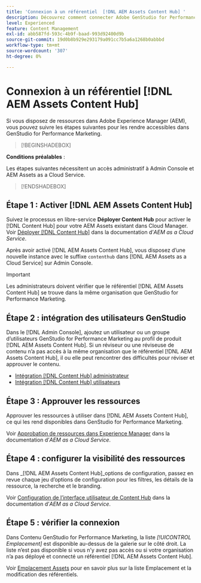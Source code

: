 ```yaml
---
title: 'Connexion à un référentiel  [!DNL AEM Assets Content Hub] '
description: Découvrez comment connecter Adobe GenStudio for Performance Marketing à un référentiel Adobe Experience Manager (AEM) [!DNL Content Hub]  et exploiter le contenu approuvé existant.
level: Experienced
feature: Content Management
exl-id: abb587fd-593c-4b9f-baad-993d92400d9b
source-git-commit: 19d0b8b929e293179a091cc7b5a6a1268b0abbbd
workflow-type: tm+mt
source-wordcount: '307'
ht-degree: 0%

---
```


# Connexion à un référentiel [!DNL AEM Assets Content Hub]

Si vous disposez de ressources dans Adobe Experience Manager (AEM), vous pouvez suivre les étapes suivantes pour les rendre accessibles dans GenStudio for Performance Marketing.

>[!BEGINSHADEBOX]

**Conditions préalables** :

Les étapes suivantes nécessitent un accès administratif à Admin Console et AEM Assets as a Cloud Service.

>[!ENDSHADEBOX]

## Étape 1 : Activer [!DNL AEM Assets Content Hub]

Suivez le processus en libre-service **Déployer Content Hub** pour activer le [!DNL Content Hub] pour votre AEM Assets existant dans Cloud Manager. Voir [Déployer [!DNL Content Hub]](https://experienceleague.adobe.com/fr/docs/experience-manager-cloud-service/content/assets/content-hub/deploy-content-hub) dans la documentation d’_AEM as a Cloud Service_.

Après avoir activé [!DNL AEM Assets Content Hub], vous disposez d’une nouvelle instance avec le suffixe `contenthub` dans [!DNL AEM Assets as a Cloud Service] sur Admin Console.

>[!IMPORTANT]
>
>Les administrateurs doivent vérifier que le référentiel [!DNL AEM Assets Content Hub] se trouve dans la même organisation que GenStudio for Performance Marketing.

## Étape 2 : intégration des utilisateurs GenStudio

Dans le [!DNL Admin Console], ajoutez un utilisateur ou un groupe d’utilisateurs GenStudio for Performance Marketing au profil de produit [!DNL AEM Assets Content Hub]. Si un réviseur ou une réviseuse de contenu n’a pas accès à la même organisation que le référentiel [!DNL AEM Assets Content Hub], il ou elle peut rencontrer des difficultés pour réviser et approuver le contenu.

- [Intégration [!DNL Content Hub] administrateur](https://experienceleague.adobe.com/en/docs/experience-manager-cloud-service/content/assets/content-hub/deploy-content-hub#onboard-content-hub-administrator)
- [Intégration [!DNL Content Hub] utilisateurs](https://experienceleague.adobe.com/en/docs/experience-manager-cloud-service/content/assets/content-hub/deploy-content-hub#onboard-content-hub-users)

## Étape 3 : Approuver les ressources

Approuver les ressources à utiliser dans [!DNL AEM Assets Content Hub], ce qui les rend disponibles dans GenStudio for Performance Marketing.

Voir [Approbation de ressources dans Experience Manager](https://experienceleague.adobe.com/en/docs/experience-manager-cloud-service/content/assets/dynamicmedia/dynamic-media-open-apis/approve-assets) dans la documentation d’_AEM as a Cloud Service_.

## Étape 4 : configurer la visibilité des ressources

Dans _[!DNL AEM Assets Content Hub]_options de configuration, passez en revue chaque jeu d’options de configuration pour les filtres, les détails de la ressource, la recherche et le branding.

Voir [Configuration de l’interface utilisateur de Content Hub](https://experienceleague.adobe.com/en/docs/experience-manager-cloud-service/content/assets/content-hub/configure-content-hub-ui-options) dans la documentation d’_AEM as a Cloud Service_.

## Étape 5 : vérifier la connexion

Dans Contenu GenStudio for Performance Marketing, la liste _[!UICONTROL Emplacement]_ est disponible au-dessus de la galerie sur le côté droit. La liste n’est pas disponible si vous n’y avez pas accès ou si votre organisation n’a pas déployé et connecté un référentiel [!DNL AEM Assets Content Hub].

Voir [Emplacement Assets](manage-assets.md#assets-location) pour en savoir plus sur la liste Emplacement et la modification des référentiels.
